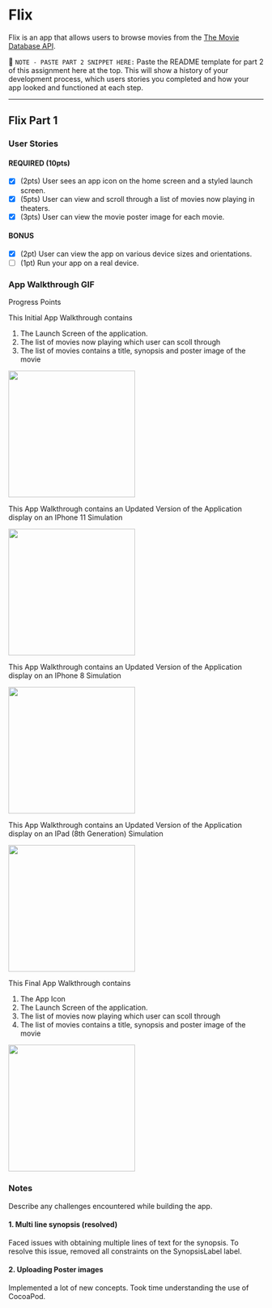 # Flix

Flix is an app that allows users to browse movies from the [The Movie Database API](http://docs.themoviedb.apiary.io/#).

📝 `NOTE - PASTE PART 2 SNIPPET HERE:` Paste the README template for part 2 of this assignment here at the top. This will show a history of your development process, which users stories you completed and how your app looked and functioned at each step.

---

## Flix Part 1

### User Stories

#### REQUIRED (10pts)
- [x] (2pts) User sees an app icon on the home screen and a styled launch screen.
- [x] (5pts) User can view and scroll through a list of movies now playing in theaters.
- [x] (3pts) User can view the movie poster image for each movie.

#### BONUS
- [x] (2pt) User can view the app on various device sizes and orientations.
- [ ] (1pt) Run your app on a real device.

### App Walkthrough GIF
Progress Points

This Initial App Walkthrough contains 
1. The Launch Screen of the application.
2. The list of movies now playing which user can scoll through 
3. The list of movies contains a title, synopsis and poster image of the movie

<img src=http://g.recordit.co/bQhviwGxbX.gif width=250><br>

This App Walkthrough contains an Updated Version of the Application display on an IPhone 11 Simulation 

<img src=http://g.recordit.co/D77dmsb7Ol.gif width=250><br>

This App Walkthrough contains an Updated Version of the Application display on an IPhone 8 Simulation 

<img src=http://g.recordit.co/Ws6hH2zSfa.gif width=250><br>

This App Walkthrough contains an Updated Version of the Application display on an IPad (8th Generation) Simulation 

<img src=http://g.recordit.co/qi48bb1uW3.gif width=250><br>

This Final App Walkthrough contains 
1. The App Icon 
2. The Launch Screen of the application.
3. The list of movies now playing which user can scoll through 
4. The list of movies contains a title, synopsis and poster image of the movie

<img src=http://g.recordit.co/BdcTalsICW.gif width=250><br>

### Notes
Describe any challenges encountered while building the app.
#### 1. Multi line synopsis (resolved)
Faced issues with obtaining multiple lines of text for the synopsis. To resolve this issue, removed all constraints on the SynopsisLabel label.

#### 2. Uploading Poster images
Implemented a lot of new concepts. Took time understanding the use of CocoaPod. 
